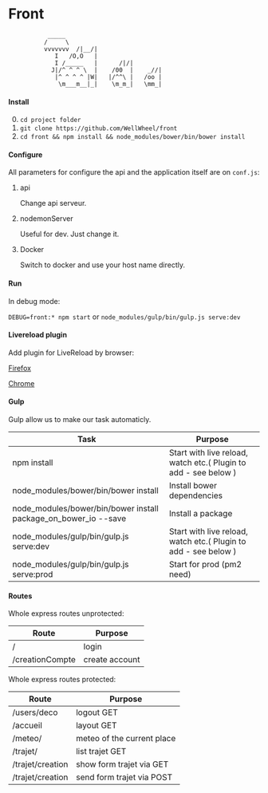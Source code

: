 # Front

>
	           _____
              /     \
              vvvvvvv  /|__/|
                 I   /O,O   |
                 I /_____   |      /|/|
                J|/^ ^ ^ \  |    /00  |    _//|
                 |^ ^ ^ ^ |W|   |/^^\ |   /oo |
                  \m___m__|_|    \m_m_|   \mm_|

#### Install

0. `cd project folder`
1. `git clone https://github.com/WellWheel/front`
2. `cd front && npm install && node_modules/bower/bin/bower install`

#### Configure

All parameters for configure the api and the application itself are on `conf.js`:

1. api

    Change api serveur.

2. nodemonServer

    Useful for dev. Just change it.

3. Docker

    Switch to docker and use your host name directly.

#### Run

In debug mode:

`DEBUG=front:* npm start` or `node_modules/gulp/bin/gulp.js serve:dev`

#### Livereload plugin

Add plugin for LiveReload by browser:

[Firefox](https://addons.mozilla.org/fr/firefox/addon/livereload/)

[Chrome](https://chrome.google.com/webstore/detail/livereload/jnihajbhpnppcggbcgedagnkighmdlei/related)

#### Gulp

Gulp allow us to make our task automaticly.

|Task                                 |Purpose					                                            |
|--                   				  |--  						                                            |
|npm install                          | Start with live reload, watch etc.( Plugin to add - see below )     |
|node_modules/bower/bin/bower install | Install bower dependencies                                          |
|node_modules/bower/bin/bower install  package_on_bower_io --save | Install a package                       |
|node_modules/gulp/bin/gulp.js serve:dev  | Start with live reload, watch etc.( Plugin to add - see below )     |dependencies                                           |
|node_modules/gulp/bin/gulp.js serve:prod  | Start for prod (pm2 need)     |dependencies                                           |


#### Routes

Whole express routes unprotected:

|Route           |Purpose|
|--              |--|
|/               | login    |
|/creationCompte | create account |

Whole express routes protected:

|Route           |Purpose|
|--              |--|
|/users/deco     |logout GET |
|/accueil        | layout GET |
|/meteo/         | meteo of the current place |
|/trajet/         | list trajet GET |
|/trajet/creation         | show form trajet via GET |
|/trajet/creation         | send form trajet via POST |
